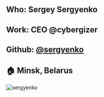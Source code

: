 ## Who: Sergey Sergyenko 
## Work: CEO @cybergizer
## Github: [@sergyenko](https://github.com/sergyenko)
## :house: Minsk, Belarus
![sergyenko](https://scontent-arn2-1.xx.fbcdn.net/v/t1.0-9/31944952_1859523384345698_1442721837334134784_o.jpg?_nc_cat=108&_nc_ht=scontent-arn2-1.xx&oh=04a960f51b0284160f444ee07ad4f83c&oe=5D5A7BD2)
